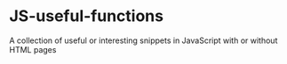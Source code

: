# JS-useful-functions
A collection of useful or interesting snippets in JavaScript with or without HTML pages
